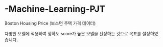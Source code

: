 # -Machine-Learning-PJT
Boston Housing Price (보스턴 주택 가격 데이터)

다양한 모델에 적용하여 정확도 score가 높은 모델을 선정하는 것으로 목표를 설정하였습니다.
